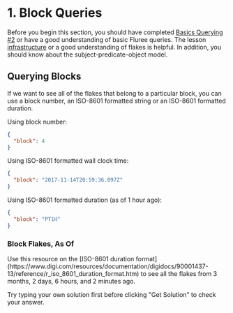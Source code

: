 # 1. Block Queries

Before you begin this section, you should have completed [Basics Querying #2](/lesson/bg-query/2) or have a good understanding of basic Fluree queries. The lesson [infrastructure](/lesson/bg-infra/1) or a good understanding of flakes is helpful. In addition, you should know about the subject-predicate-object model.

## Querying Blocks

If we want to see all of the flakes that belong to a particular block, you can use a block number, an ISO-8601 formatted string or an ISO-8601 formatted duration.

Using block number:

```json
{
  "block": 4
}
```

Using ISO-8601 formatted wall clock time:

```json
{
  "block": "2017-11-14T20:59:36.097Z"
}
```

Using ISO-8601 formatted duration (as of 1 hour ago):

```json
{
  "block": "PT1H"
}
```

<div class="challenge">
<h3>Block Flakes, As Of</h3>
<p>Use this resource on the [ISO-8601 duration format](https://www.digi.com/resources/documentation/digidocs/90001437-13/reference/r_iso_8601_duration_format.htm) to see all the flakes from 3 months, 2 days, 6 hours, and 2 minutes ago.</p>
<p>Try typing your own solution first before clicking "Get Solution" to check your answer. </p>
</div>
